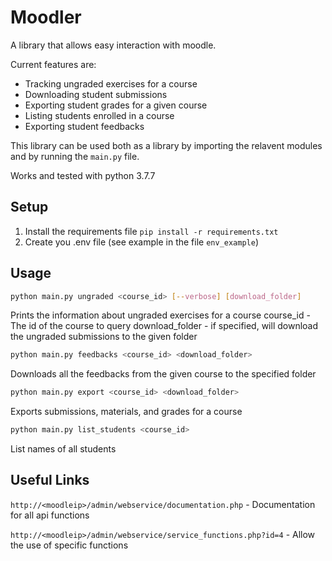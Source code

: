 # Moodler

A library that allows easy interaction with moodle.

Current features are:

* Tracking ungraded exercises for a course
* Downloading student submissions
* Exporting student grades for a given course
* Listing students enrolled in a course
* Exporting student feedbacks

This library can be used both as a library by importing the relavent modules and by running the `main.py` file.

Works and tested with python 3.7.7

## Setup

1. Install the requirements file `pip install -r requirements.txt`
2. Create you .env file (see example in the file `env_example`)

## Usage

```bash
python main.py ungraded <course_id> [--verbose] [download_folder]
```

Prints the information about ungraded exercises for a course
course_id - The id of the course to query
download_folder - if specified, will download the ungraded submissions to the given folder

```bash
python main.py feedbacks <course_id> <download_folder>
```

Downloads all the feedbacks from the given course to the specified folder

```bash
python main.py export <course_id> <download_folder>
```

Exports submissions, materials, and grades for a course

```bash
python main.py list_students <course_id>
```

List names of all students

## Useful Links

`http://<moodleip>/admin/webservice/documentation.php` - Documentation for all api functions

`http://<moodleip>/admin/webservice/service_functions.php?id=4` - Allow the use of specific functions


